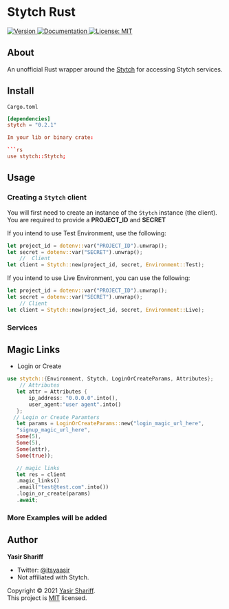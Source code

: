 # Stytch Rust

<p>
   <a href="https://crates.io/crates/mpesa" target="_blank">
     <img alt="Version" src="https://img.shields.io/crates/v/stytch" />
   </a>
  <a href="https://docs.rs/stytch-rs" target="_blank">
    <img alt="Documentation" src="https://docs.rs/stytch/badge.svg" />
  </a>
  <a href="LICENSE" target="_blank">
    <img alt="License: MIT" src="https://img.shields.io/badge/License-MIT-yellow.svg" />
  </a>
</p>

## About

An unofficial Rust wrapper around the [Stytch](https://stytch.com/docs) for accessing Stytch services.

## Install

`Cargo.toml`

```toml
[dependencies]
stytch = "0.2.1"

In your lib or binary crate:

```rs
use stytch::Stytch;
```

## Usage

### Creating a `Stytch` client

You will first need to create an instance of the `Stytch` instance (the client). You are required to provide a **PROJECT_ID** and
**SECRET**

If you intend to use Test Environment, use the following:

```rust
let project_id = dotenv::var("PROJECT_ID").unwrap();
let secret = dotenv::var("SECRET").unwrap();
    //  Client
let client = Stytch::new(project_id, secret, Environment::Test);
```

If you intend to use Live Environment, you can use the following:

 ```rust
let project_id = dotenv::var("PROJECT_ID").unwrap();
let secret = dotenv::var("SECRET").unwrap();
     // Client
let client = Stytch::new(project_id, secret, Environment::Live);
```

### Services

## Magic Links

* Login or Create

```rust
use stytch::{Environment, Stytch, LoginOrCreateParams, Attributes};
    // Attributes
   let attr = Attributes {
       ip_address: "0.0.0.0".into(),
       user_agent:"user agent".into()
   };
  // Login or Create Paramters
   let params = LoginOrCreateParams::new("login_magic_url_here",
   "signup_magic_url_here",
   Some(5),
   Some(5),
   Some(attr),
   Some(true));

   // magic links
   let res = client
   .magic_links()
   .email("test@test.com".into())
   .login_or_create(params)
   .await;
```

### More Examples will be added

## Author

**Yasir Shariff**

* Twitter: [@itsyaasir](https://twitter.com/itsyaasir)
* Not affiliated with Stytch.

Copyright © 2021 [Yasir Shariff](https://github.com/itsyaasir).<br />
This project is [MIT](LICENSE) licensed.
